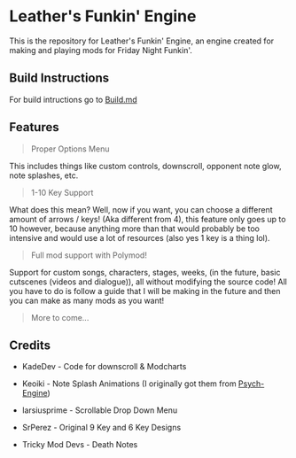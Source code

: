 # Leather's Funkin' Engine

This is the repository for Leather's Funkin' Engine, an engine created for making and playing mods for Friday Night Funkin'.

## Build Instructions

For build intructions go to [Build.md](https://github.com/Leather128/LeathersFunkinEngine/blob/master/Build.md)

## Features

> Proper Options Menu

This includes things like custom controls, downscroll, opponent note glow, note splashes, etc.

> 1-10 Key Support

What does this mean? Well, now if you want, you can choose a different amount of arrows / keys! (Aka different from 4), this feature only goes up to 10 however, because anything more than that would probably be too intensive and would use a lot of resources (also yes 1 key is a thing lol).

> Full mod support with Polymod!

Support for custom songs, characters, stages, weeks, (in the future, basic cutscenes (videos and dialogue)), all without modifying the source code! All you have to do is follow a guide that I will be making in the future and then you can make as many mods as you want!

> More to come...

## Credits

* KadeDev - Code for downscroll & Modcharts

* Keoiki - Note Splash Animations (I originally got them from [Psych-Engine](https://github.com/ShadowMario/FNF-PsychEngine))

* larsiusprime - Scrollable Drop Down Menu

* SrPerez - Original 9 Key and 6 Key Designs

* Tricky Mod Devs - Death Notes
